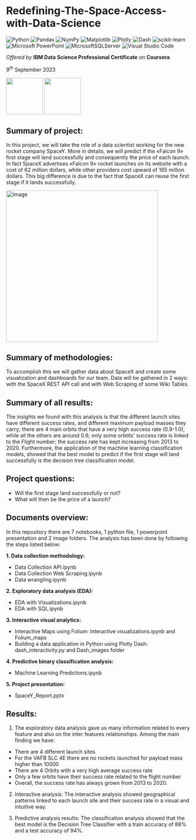 # Redefining-The-Space-Access-with-Data-Science

![Python](https://img.shields.io/badge/python-3670A0?style=for-the-badge&logo=python&logoColor=ffdd54)
![Pandas](https://img.shields.io/badge/pandas-%23150458.svg?style=for-the-badge&logo=pandas&logoColor=white)
![NumPy](https://img.shields.io/badge/numpy-%23013243.svg?style=for-the-badge&logo=numpy&logoColor=white)
![Matplotlib](https://img.shields.io/badge/Matplotlib-%23ffffff.svg?style=for-the-badge&logo=Matplotlib&logoColor=black)
![Plotly](https://img.shields.io/badge/Plotly-%233F4F75.svg?style=for-the-badge&logo=plotly&logoColor=white)
![Dash](https://img.shields.io/badge/dash-008DE4?style=for-the-badge&logo=dash&logoColor=white)
![scikit-learn](https://img.shields.io/badge/scikit--learn-%23F7931E.svg?style=for-the-badge&logo=scikit-learn&logoColor=white)
![Microsoft PowerPoint](https://img.shields.io/badge/Microsoft_PowerPoint-B7472A?style=for-the-badge&logo=microsoft-powerpoint&logoColor=white)
![MicrosoftSQLServer](https://img.shields.io/badge/Microsoft%20SQL%20Server-CC2927?style=for-the-badge&logo=microsoft%20sql%20server&logoColor=white)
![Visual Studio Code](https://img.shields.io/badge/Visual%20Studio%20Code-0078d7.svg?style=for-the-badge&logo=visual-studio-code&logoColor=white)

_Offered by_ **IBM Data Science Professional Certificate** _on_ **Coursera** 

$9^{th}$ September $2023$


<img src="https://github.com/beatricemarrano/spacey/assets/93832250/bbf591d8-8f84-4b0f-954f-03037ff7235b" width="100" height="100">
<img src="https://github.com/beatricemarrano/spacey/assets/93832250/a7ac9be8-f535-4213-a438-647bec69a89f" width="100" height="100">



## Summary of project: 
In this project, we will take the role of a data scientist working for the new rocket company SpaceY. More in details, we will predict if the «Falcon 9» first stage will land successfully and consequently the price of each launch. In fact SpaceX advertises «Falcon 9» rocket launches on its website with a cost of 62 million dollars, while other providers cost upward of 165 million dollars. This big difference is due to the fact that SpaceX can reuse the first stage if it lands successfully.

<img width="413" alt="image" src="https://github.com/beatricemarrano/spacey/assets/93832250/d83fa0bd-cb15-4adc-b966-6c5d404b2b03">


## Summary of methodologies: 
To accomplish this we will gather data about SpaceX and create some visualization and dashboards for our team. Data will be gathered in 2 ways: with the SpaceX REST API call and with Web Scraping of some Wiki Tables.

## Summary of all results: 
The insights we found with this analysis is that the different launch sites have different success rates, and different maximum payload masses they carry; there are 4 main orbits that have a very high success rate (0.9-1.0), while all the others are around 0.6; only some orbtits’ success rate is linked to the Flight number; the success rate has kept increasing from 2013 to 2020. Furthermore, the application of the machine learning classification models, showed that the best model to predict if the first stage will land successfully is the decision tree classification model.

## Project questions:
* Will the first stage land successfully or not?
* What will then be the price of a launch?

## Documents overview:
In this repository there are 7 notebooks, 1 python file, 1 powerpoint presentation and 2 image folders. The analysis has been done by following the steps listed below:

**1. Data collection methodology:**
* Data Collection API.ipynb
* Data Collection Web Scraping.ipynb
* Data wrangling.ipynb

**2. Exploratory data analysis (EDA):**
*  EDA with Visualizations.ipynb 
*  EDA with SQL.ipynb
  
**3. Interactive visual analytics:**
* Interactive Maps using Folium: Interactive visualizations.ipynb and Folium_maps
* Building a data application in Python using Plotly Dash: dash_interactivity.py and Dash_images folder
  
**4. Predictive binary classification analysis:**
* Machine Learning Predictions.ipynb

**5. Project presentation:**
* SpaceY_Report.pptx

## Results: 
1. The exploratory data analysis gave us many information related to every feature and also on the inter features relationships. Among the main finding we have:
* There are 4 different launch sites
* For the VAFB SLC 4E there are no rockets launched for payload mass higher than 10000
* There are 4 Orbits with a very high average success rate
* Only a few orbits have their success rate related to the flight number
* Overall, the success rate has always grown from 2013 to 2020. 

2. Interactive analysis: The interactive analysis showed geographical patterns linked to each launch site and their success rate in a visual and intuitive way.

3. Predictive analysis results: The classification analysis showed that the best model is the Decision Tree Classifier with a train accuracy of 88% and a test accuracy of 94%.

